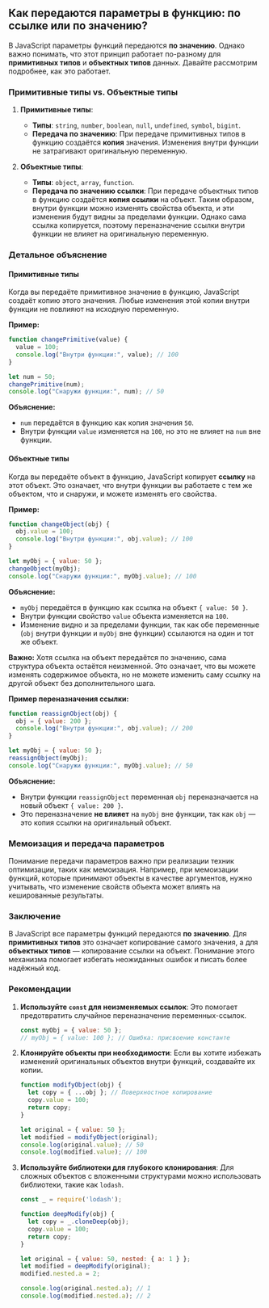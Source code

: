 ## Как передаются параметры в функцию: по ссылке или по значению?

В JavaScript параметры функций передаются **по значению**. Однако важно понимать, что этот принцип работает по-разному для **примитивных типов** и **объектных типов** данных. Давайте рассмотрим подробнее, как это работает.

### Примитивные типы vs. Объектные типы

1. **Примитивные типы**:
   - **Типы**: `string`, `number`, `boolean`, `null`, `undefined`, `symbol`, `bigint`.
   - **Передача по значению**: При передаче примитивных типов в функцию создаётся **копия** значения. Изменения внутри функции не затрагивают оригинальную переменную.

2. **Объектные типы**:
   - **Типы**: `object`, `array`, `function`.
   - **Передача по значению ссылки**: При передаче объектных типов в функцию создаётся **копия ссылки** на объект. Таким образом, внутри функции можно изменять свойства объекта, и эти изменения будут видны за пределами функции. Однако сама ссылка копируется, поэтому переназначение ссылки внутри функции не влияет на оригинальную переменную.

### Детальное объяснение

#### Примитивные типы

Когда вы передаёте примитивное значение в функцию, JavaScript создаёт копию этого значения. Любые изменения этой копии внутри функции не повлияют на исходную переменную.

**Пример:**

```javascript
function changePrimitive(value) {
  value = 100;
  console.log("Внутри функции:", value); // 100
}

let num = 50;
changePrimitive(num);
console.log("Снаружи функции:", num); // 50
```

**Объяснение:**
- `num` передаётся в функцию как копия значения `50`.
- Внутри функции `value` изменяется на `100`, но это не влияет на `num` вне функции.

#### Объектные типы

Когда вы передаёте объект в функцию, JavaScript копирует **ссылку** на этот объект. Это означает, что внутри функции вы работаете с тем же объектом, что и снаружи, и можете изменять его свойства.

**Пример:**

```javascript
function changeObject(obj) {
  obj.value = 100;
  console.log("Внутри функции:", obj.value); // 100
}

let myObj = { value: 50 };
changeObject(myObj);
console.log("Снаружи функции:", myObj.value); // 100
```

**Объяснение:**
- `myObj` передаётся в функцию как ссылка на объект `{ value: 50 }`.
- Внутри функции свойство `value` объекта изменяется на `100`.
- Изменение видно и за пределами функции, так как обе переменные (`obj` внутри функции и `myObj` вне функции) ссылаются на один и тот же объект.

**Важно:** Хотя ссылка на объект передаётся по значению, сама структура объекта остаётся неизменной. Это означает, что вы можете изменять содержимое объекта, но не можете изменить саму ссылку на другой объект без дополнительного шага.

**Пример переназначения ссылки:**

```javascript
function reassignObject(obj) {
  obj = { value: 200 };
  console.log("Внутри функции:", obj.value); // 200
}

let myObj = { value: 50 };
reassignObject(myObj);
console.log("Снаружи функции:", myObj.value); // 50
```

**Объяснение:**
- Внутри функции `reassignObject` переменная `obj` переназначается на новый объект `{ value: 200 }`.
- Это переназначение **не влияет** на `myObj` вне функции, так как `obj` — это копия ссылки на оригинальный объект.

### Мемоизация и передача параметров

Понимание передачи параметров важно при реализации техник оптимизации, таких как мемоизация. Например, при мемоизации функций, которые принимают объекты в качестве аргументов, нужно учитывать, что изменение свойств объекта может влиять на кешированные результаты.

### Заключение

В JavaScript все параметры функций передаются **по значению**. Для **примитивных типов** это означает копирование самого значения, а для **объектных типов** — копирование ссылки на объект. Понимание этого механизма помогает избегать неожиданных ошибок и писать более надёжный код.

### Рекомендации

1. **Используйте `const` для неизменяемых ссылок**:
   Это помогает предотвратить случайное переназначение переменных-ссылок.

   ```javascript
   const myObj = { value: 50 };
   // myObj = { value: 100 }; // Ошибка: присвоение константе
   ```

2. **Клонируйте объекты при необходимости**:
   Если вы хотите избежать изменений оригинальных объектов внутри функций, создавайте их копии.

   ```javascript
   function modifyObject(obj) {
     let copy = { ...obj }; // Поверхностное копирование
     copy.value = 100;
     return copy;
   }

   let original = { value: 50 };
   let modified = modifyObject(original);
   console.log(original.value); // 50
   console.log(modified.value); // 100
   ```

3. **Используйте библиотеки для глубокого клонирования**:
   Для сложных объектов с вложенными структурами можно использовать библиотеки, такие как `lodash`.

   ```javascript
   const _ = require('lodash');

   function deepModify(obj) {
     let copy = _.cloneDeep(obj);
     copy.value = 100;
     return copy;
   }

   let original = { value: 50, nested: { a: 1 } };
   let modified = deepModify(original);
   modified.nested.a = 2;

   console.log(original.nested.a); // 1
   console.log(modified.nested.a); // 2
   ```